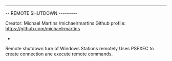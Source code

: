------------------------------------------------------------------
-- REMOTE SHUTDOWN ---------

Creator: Michael Martins /michaelrmartins
Github profile: https://github.com/michaelrmartins

-
Remote shutdown turn of Windows Stations remotely
Uses PSEXEC to create connection ane execute remote commands.

